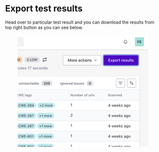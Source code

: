 # Export test results

Head over to particular test result and you can download the results from top right button as you can see below.

<figure><img src="../../.gitbook/assets/image (79).png" alt=""><figcaption></figcaption></figure>
